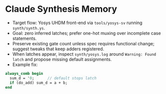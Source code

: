 # Claude Synthesis Memory

- Target flow: Yosys UHDM front-end via `tools/yosys-sv` running `synth/synth.ys`.
- Goal: zero inferred latches; prefer one-hot muxing over incomplete case statements.
- Preserve existing gate count unless spec requires functional change; suggest tweaks that keep adders registered.
- When latches appear, inspect `synth/yosys.log` around `Warning: Found latch` and propose missing default assignments.
- Example fix:
```systemverilog
always_comb begin
  sum_d = '0;      // default stops latch
  if (do_add) sum_d = a + b;
end
```
